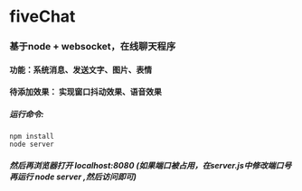 # fiveChat
### 基于node + websocket，在线聊天程序
#### 功能：系统消息、发送文字、图片、表情
#### 待添加效果： 实现窗口抖动效果、语音效果

##### 运行命令:
```javascipt
npm install 
node server
```
##### 然后再浏览器打开 localhost:8080 (如果端口被占用，在server.js中修改端口号再运行 node server ,然后访问即可)
